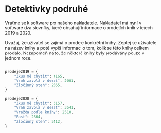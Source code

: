 # Detektivky podruhé

Vraťme se k software pro našeho nakladatele. Nakladatel má nyní v software dva slovníky,
které obsahují informace o prodejích knih v letech 2019 a 2020.

Uvažuj, že uživatel se zajímá o prodeje konkrétní knihy. Zeptej se uživatele na název knihy a poté
vypiš informaci o tom, kolik se této knihy celkem prodalo. Nezapomeň na to,
že některé knihy byly prodávány pouze v jednom roce.

```python

prodeje2019 = {
    "Zkus mě chytit": 4165,
    "Vrah zavolá v deset": 5681,
    "Zločinný steh": 2565,
}

prodeje2020 = {
    "Zkus mě chytit": 3157,
    "Vrah zavolá v deset": 3541,
    "Vražda podle knihy": 2510,
    "Past": 2364,
    "Zločinný steh": 5412,
}

```